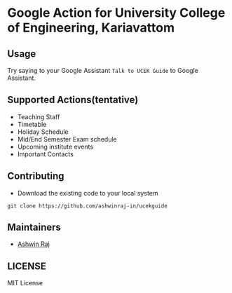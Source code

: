 
# Google Action for University College of Engineering, Kariavattom


## Usage
Try saying to your Google Assistant `Talk to UCEK Guide` to Google Assistant.

## Supported Actions(tentative)
- Teaching Staff
- Timetable
- Holiday Schedule
- Mid/End Semester Exam schedule
- Upcoming institute events
- Important Contacts

## Contributing
- Download the existing code to your local system
```
git clone https://github.com/ashwinraj-in/ucekguide
```

## Maintainers
- [Ashwin Raj](https://github.com/ashwinraj-in/)

## LICENSE
MIT License
